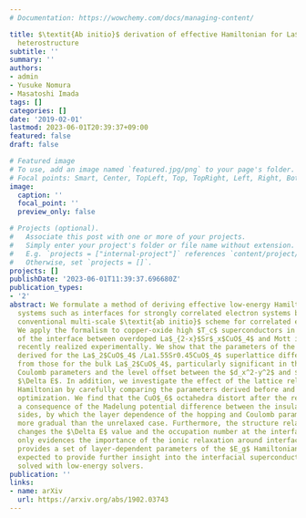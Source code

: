 ```yaml
---
# Documentation: https://wowchemy.com/docs/managing-content/

title: $\textit{Ab initio}$ derivation of effective Hamiltonian for La$_2$CuO$_4$/La$_{1.55}$Sr$_{0.45}$CuO$_4$
  heterostructure
subtitle: ''
summary: ''
authors:
- admin
- Yusuke Nomura
- Masatoshi Imada
tags: []
categories: []
date: '2019-02-01'
lastmod: 2023-06-01T20:39:37+09:00
featured: false
draft: false

# Featured image
# To use, add an image named `featured.jpg/png` to your page's folder.
# Focal points: Smart, Center, TopLeft, Top, TopRight, Left, Right, BottomLeft, Bottom, BottomRight.
image:
  caption: ''
  focal_point: ''
  preview_only: false

# Projects (optional).
#   Associate this post with one or more of your projects.
#   Simply enter your project's folder or file name without extension.
#   E.g. `projects = ["internal-project"]` references `content/project/deep-learning/index.md`.
#   Otherwise, set `projects = []`.
projects: []
publishDate: '2023-06-01T11:39:37.696680Z'
publication_types:
- '2'
abstract: We formulate a method of deriving effective low-energy Hamiltonian for nonperiodic
  systems such as interfaces for strongly correlated electron systems by extending
  conventional multi-scale $\textit{ab initio}$ scheme for correlated electrons (MACE).
  We apply the formalism to copper-oxide high $T_c$ superconductors in an example
  of the interface between overdoped La$_{2-x}$Sr$_x$CuO$_4$ and Mott insulating La$_2$CuO$_4$
  recently realized experimentally. We show that the parameters of the $E_g$ Hamiltonian
  derived for the La$_2$CuO$_4$ /La1.55Sr0.45CuO$_4$ superlattice differ considerably
  from those for the bulk La$_2$CuO$_4$, particularly significant in the partially-screened
  Coulomb parameters and the level offset between the $d_x^2-y^2$ and $d_z^2$ orbitals,
  $\Delta E$. In addition, we investigate the effect of the lattice relaxation on the $E_g$
  Hamiltonian by carefully comparing the parameters derived before and after the structure
  optimization. We find that the CuO$_6$ octahedra distort after the relaxation as
  a consequence of the Madelung potential difference between the insulator and metal
  sides, by which the layer dependence of the hopping and Coulomb parameters becomes
  more gradual than the unrelaxed case. Furthermore, the structure relaxation dramatically
  changes the $\Delta E$ value and the occupation number at the interface. This study not
  only evidences the importance of the ionic relaxation around interfaces but also
  provides a set of layer-dependent parameters of the $E_g$ Hamiltonian, which is
  expected to provide further insight into the interfacial superconductivity when
  solved with low-energy solvers.
publication: ''
links:
- name: arXiv
  url: https://arxiv.org/abs/1902.03743
---
```

